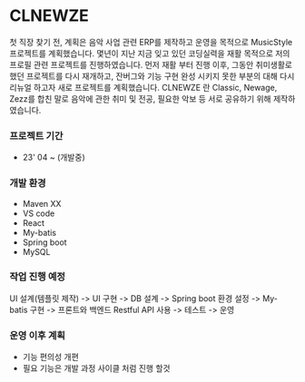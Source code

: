 # CLNEWZE
첫 직장 찾기 전, 계획은 음악 사업 관련 ERP를 제작하고 운영을 목적으로 MusicStyle 프로젝트를 계획했습니다.
몇년이 지난 지금 잊고 있던 코딩실력을 재활 목적으로 저의 프로필 관련 프로젝트를 진행하였습니다.
먼저 재활 부터 진행 이후, 그동안 취미생활로 했던 프로젝트를 다시 재개하고, 잔버그와 기능 구현 완성 시키지 못한 부분의 대해 다시 리뉴얼 하고자 새로 프로젝트를 계획했습니다.
CLNEWZE 란 Classic, Newage, Zezz를 합친 말로 음악에 관한 취미 및 전공, 필요한 악보 등 서로 공유하기 위해 제작하였습니다.

### 프로젝트 기간
- 23' 04 ~ (개발중)

### 개발 환경
- Maven XX
- VS code
- React
- My-batis
- Spring boot
- MySQL


### 작업 진행 예정
UI 설계(템플릿 제작) -> UI 구현 -> DB 설계 -> Spring boot 환경 설정 -> My-batis 구현 -> 프론트와 백엔드 Restful API 사용 -> 테스트 -> 운영

### 운영 이후 계획
- 기능 편의성 개편
- 필요 기능은 개발 과정 사이클 처럼 진행 할것
